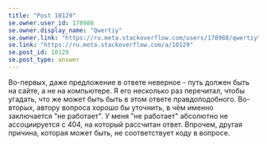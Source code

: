 ```yaml
---
title: "Post 10129"
se.owner.user_id: 178988
se.owner.display_name: "Qwertiy"
se.owner.link: "https://ru.meta.stackoverflow.com/users/178988/qwertiy"
se.link: "https://ru.meta.stackoverflow.com/a/10129"
se.post_id: 10129
se.post_type: answer
---
```

<p>Во-первых, даже предложение в ответе неверное - путь должен быть на сайте, а не на компьютере. Я его несколько раз перечитал, чтобы угадать, что же может быть быть в этом ответе правдоподобного. Во-вторых, автору вопроса хорошо бы уточнить, в чём именно заключается "не работает". У меня "не работает" абсолютно не ассоциируется с 404, на который рассчитан ответ. Впрочем, другая причина, которая может быть, не соответствует коду в вопросе.</p>
